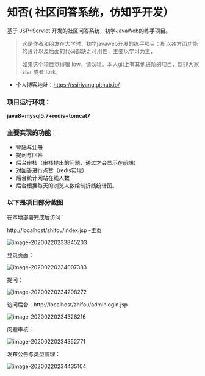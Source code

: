 # 知否( 社区问答系统，仿知乎开发）

基于 JSP+Servlet 开发的社区问答系统，初学JavaWeb的练手项目。

> 这是作者和朋友在大学时，初学javaweb开发的练手项目；所以各方面功能的设计以及后面的代码都缺乏可用性，主要以学习为主，
>
> 如果这个项目觉得很 low，请勿喷。本人git上有其他进阶的项目，欢迎大家 star 或者 fork。
>
> 

- 个人博客地址：https://ssiriyang.github.io/

  

### 项目运行环境： 

**java8+mysql5.7+redis+tomcat7**



### 主要实现的功能：

- 登陆与注册
- 提问与回答
- 后台审核（审核提出的问题，通过才会显示在前端）
- 对回答进行点赞（redis实现）
- 后台统计网站在线人数
- 后台根据每天的浏览人数绘制折线统计图。

### 以下是项目部分截图

在本地部署完成后访问：

http://localhost/zhifou/index.jsp -主页

![image-20200220233845203](C:/Users/41765/AppData/Roaming/Typora/typora-user-images/image-20200220233845203.png)

登录页面：

![image-20200220234007383](C:/Users/41765/AppData/Roaming/Typora/typora-user-images/image-20200220234007383.png)

提问：

![image-20200220234208272](C:/Users/41765/AppData/Roaming/Typora/typora-user-images/image-20200220234208272.png)





访问后台：http://localhost/zhifou/adminlogin.jsp

![image-20200220234328216](C:/Users/41765/AppData/Roaming/Typora/typora-user-images/image-20200220234328216.png)

问题审核：

![image-20200220234352771](C:/Users/41765/AppData/Roaming/Typora/typora-user-images/image-20200220234352771.png)

发布公告与类型管理：

![image-20200220234435104](C:/Users/41765/AppData/Roaming/Typora/typora-user-images/image-20200220234435104.png)